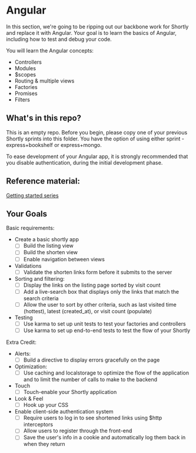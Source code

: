 # Angular

In this section, we're going to be ripping out our backbone work for Shortly and replace it with Angular. Your goal is to learn the basics of Angular, including how to test and debug your code.

You will learn the Angular concepts:

* Controllers
* Modules
* $scopes
* Routing & multiple views
* Factories
* Promises
* Filters

## What's in this repo?

This is an empty repo. Before you begin, please copy one of your previous Shortly sprints into this folder. You have the option of using either sprint - express+bookshelf or express+mongo.

To ease development of your Angular app, it is strongly recommended that you disable authentication, during the initial development phase.

## Reference material:

[Getting started series](http://www.ng-newsletter.com/posts/beginner2expert-how_to_start.html)

## Your Goals

Basic requirements:

- Create a basic shortly app
  * [ ] Build the listing view
  * [ ] Build the shorten view
  * [ ] Enable navigation between views

- Validations
  * [ ] Validate the shorten links form before it submits to the server

- Sorting and filtering:
  * [ ] Display the links on the listing page sorted by visit count
  * [ ] Add a live-search box that displays only the links that match the search criteria
  * [ ] Allow the user to sort by other criteria, such as last visited time (hottest), latest (created_at), or visit count (populate)

- Testing
  * [ ] Use karma to set up unit tests to test your factories and controllers
  * [ ] Use karma to set up end-to-end tests to test the flow of your Shortly

Extra Credit:

- Alerts:
  * [ ] Build a directive to display errors gracefully on the page

- Optimization:
  * [ ] Use caching and localstorage to optimize the flow of the application and to limit the number of calls to make to the backend

- Touch
  * [ ] Touch-enable your Shortly application

- Look & Feel
  * [ ] Hook up your CSS

- Enable client-side authentication system
  * [ ] Require users to log in to see shortened links using $http interceptors
  * [ ] Allow users to register through the front-end
  * [ ] Save the user's info in a cookie and automatically log them back in when they return
